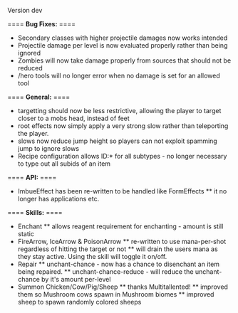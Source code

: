 Version dev

==== **Bug Fixes:** ====

* Secondary classes with higher projectile damages now works intended
* Projectile damage per level is now evaluated properly rather than being ignored
* Zombies will now take damage properly from sources that should not be reduced
* /hero tools will no longer error when no damage is set for an allowed tool

==== **General:** ====

* targetting should now be less restrictive, allowing the player to target closer to a mobs head, instead of feet
* root effects now simply apply a very strong slow rather than teleporting the player.
* slows now reduce jump height so players can not exploit spamming jump to ignore slows
* Recipe configuration allows ID:* for all subtypes - no longer necessary to type out all subids of an item

==== **API:** ====

* ImbueEffect has been re-written to be handled like FormEffects
** it no longer has applications etc.

==== **Skills:** ====

* Enchant
** allows reagent requirement for enchanting - amount is still static
* FireArrow, IceArrow & PoisonArrow
** re-written to use mana-per-shot regardless of hitting the target or not
** will drain the users mana as they stay active.  Using the skill will toggle it on/off.
* Repair
** unchant-chance - now has a chance to disenchant an item being repaired.
** unchant-chance-reduce - will reduce the unchant-chance by it's amount per-level
* Summon Chicken/Cow/Pig/Sheep
** thanks Multitallented!
** improved them so Mushroom cows spawn in Mushroom biomes
** improved sheep to spawn randomly colored sheeps